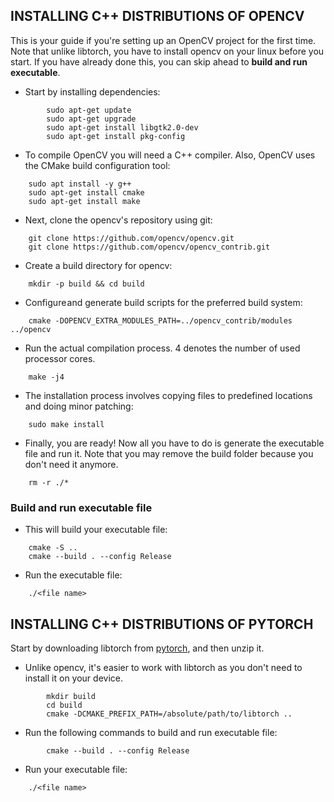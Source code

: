 ## INSTALLING C++ DISTRIBUTIONS OF OPENCV

This is your guide if you're setting up an OpenCV project for the first time. Note that unlike libtorch, you have to install opencv on your linux before you start. If you have already done this, you can skip ahead to **build and run executable**.


- Start by installing dependencies:
```shell 
        sudo apt-get update
        sudo apt-get upgrade
        sudo apt-get install libgtk2.0-dev 
        sudo apt-get install pkg-config
```

- To compile OpenCV you will need a C++ compiler. Also, OpenCV uses the CMake build configuration tool:
```shell
    sudo apt install -y g++
    sudo apt-get install cmake
    sudo apt-get install make
```

- Next, clone the opencv's repository using git:
```shell
    git clone https://github.com/opencv/opencv.git
    git clone https://github.com/opencv/opencv_contrib.git
```

- Create a build directory for opencv:
```shell
    mkdir -p build && cd build
```

- Configure and generate build scripts for the preferred build system:
```shell
    cmake -DOPENCV_EXTRA_MODULES_PATH=../opencv_contrib/modules ../opencv
```

- Run the actual compilation process. 4 denotes the number of used processor cores.
```shell
    make -j4
```

- The installation process involves copying files to predefined locations and doing minor patching:
```shell
    sudo make install
```

- Finally, you are ready! Now all you have to do is generate the executable file and run it. Note that you may remove the build folder because you don't need it anymore.
```shell
    rm -r ./*
```
### Build and run executable file
- This will build your executable file:
```shell
    cmake -S ..
    cmake --build . --config Release
```

- Run the executable file:
```shell
    ./<file name>
```

## INSTALLING C++ DISTRIBUTIONS OF PYTORCH
Start by downloading libtorch from <a href='https://pytorch.org/'>pytorch</a>, and then unzip it.


- Unlike opencv, it's easier to work with libtorch as you don't need to install it on your device.
```shell
        mkdir build
        cd build
        cmake -DCMAKE_PREFIX_PATH=/absolute/path/to/libtorch ..
```
- Run the following commands to build and run executable file:
```shell
        cmake --build . --config Release 
```
- Run your executable file:
```shell
    ./<file name>
```